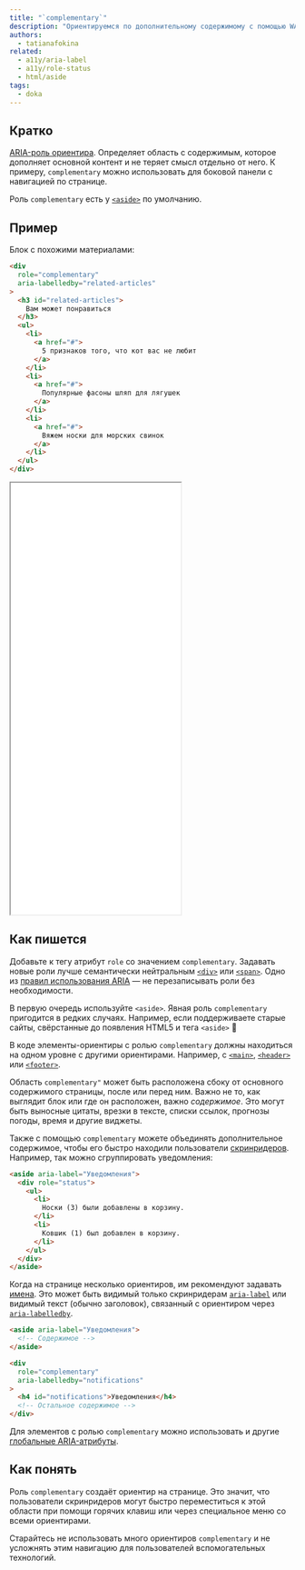 ```yaml
---
title: "`complementary`"
description: "Ориентируемся по дополнительному содержимому с помощью WAI-ARIA."
authors:
  - tatianafokina
related:
  - a11y/aria-label
  - a11y/role-status
  - html/aside
tags:
  - doka
---
```


## Кратко

[ARIA-роль ориентира](/a11y/aria-roles/#roli-orientirov). Определяет область с содержимым, которое дополняет основной контент и не теряет смысл отдельно от него. К примеру, `complementary` можно использовать для боковой панели с навигацией по странице.

Роль `complementary` есть у [`<aside>`](/html/aside/) по умолчанию.

## Пример

Блок с похожими материалами:

```html
<div
  role="complementary"
  aria-labelledby="related-articles"
>
  <h3 id="related-articles">
    Вам может понравиться
  </h3>
  <ul>
    <li>
      <a href="#">
        5 признаков того, что кот вас не любит
      </a>
    </li>
    <li>
      <a href="#">
        Популярные фасоны шляп для лягушек
      </a>
    </li>
    <li>
      <a href="#">
        Вяжем носки для морских свинок
      </a>
    </li>
  </ul>
</div>
```

<iframe title="Блок с рекомендуемыми статьями" src="demos/base-example/" height="760"></iframe>

## Как пишется

Добавьте к тегу атрибут `role` со значением `complementary`. Задавать новые роли лучше семантически нейтральным [`<div>`](/html/div/) или [`<span>`](/html/span/). Одно из [правил использования ARIA](/a11y/aria-intro/#pravila-ispolzovaniya) — не перезаписывать роли без необходимости.

В первую очередь используйте `<aside>`. Явная роль `complementary` пригодится в редких случаях. Например, если поддерживаете старые сайты, свёрстанные до появления HTML5 и тега `<aside>` 🦖

В коде элементы-ориентиры с ролью `complementary` должны находиться на одном уровне с другими ориентирами. Например, с [`<main>`](/html/main/), [`<header>`](/html/header/) или [`<footer>`](/html/footer/).

Область `complementary"` может быть расположена сбоку от основного содержимого страницы, после или перед ним. Важно не то, как выглядит блок или где он расположен, важно _содержимое_. Это могут быть выносные цитаты, врезки в тексте, списки ссылок, прогнозы погоды, время и другие виджеты.

Также с помощью `complementary` можете объединять дополнительное содержимое, чтобы его быстро находили пользователи [скринридеров](/a11y/screenreaders/). Например, так можно сгруппировать уведомления:

```html
<aside aria-label="Уведомления">
  <div role="status">
    <ul>
      <li>
        Носки (3) были добавлены в корзину.
      </li>
      <li>
        Ковшик (1) был добавлен в корзину.
      </li>
    </ul>
  </div>
</aside>
```

Когда на странице несколько ориентиров, им рекомендуют задавать [имена](/a11y/accessible-names-and-descs/). Это может быть видимый только скринридерам [`aria-label`](/a11y/aria-label/) или видимый текст (обычно заголовок), связанный с ориентиром через [`aria-labelledby`](/a11y/aria-labelledby/).

```html
<aside aria-label="Уведомления">
  <!-- Содержимое -->
</aside>

<div
  role="complementary"
  aria-labelledby="notifications"
>
  <h4 id="notifications">Уведомления</h4>
  <!-- Остальное содержимое -->
</div>
```

Для элементов с ролью `complementary` можно использовать и другие [глобальные ARIA-атрибуты](/a11y/aria-attrs/#globalnye-atributy).

## Как понять

Роль `complementary` создаёт ориентир на странице. Это значит, что пользователи скринридеров могут быстро переместиться к этой области при помощи горячих клавиш или через специальное меню со всеми ориентирами.

Старайтесь не использовать много ориентиров `complementary` и не усложнять этим навигацию для пользователей вспомогательных технологий.
